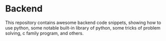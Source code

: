 
# Backend

This repository contains awesome backend code snippets, showing how to use python, some notable built-in library of python, some tricks of problem solving, c family program, and others.
